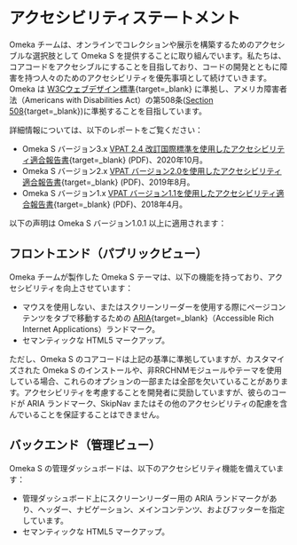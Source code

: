 # アクセシビリティステートメント

Omeka チームは、オンラインでコレクションや展示を構築するためのアクセシブルな選択肢として Omeka S を提供することに取り組んでいます。私たちは、コアコードをアクセシブルにすることを目指しており、コードの開発とともに障害を持つ人々のためのアクセシビリティを優先事項として続けていきます。Omeka は [W3Cウェブデザイン標準](http://www.w3.org/standards/){target=_blank} に準拠し、アメリカ障害者法（Americans with Disabilities Act）の第508条([Section 508](http://www.section508.gov/){target=_blank})に準拠することを目指しています。

詳細情報については、以下のレポートをご覧ください：

- Omeka S バージョン3.x [VPAT 2.4 改訂国際標準を使用したアクセシビリティ適合報告書](files/OmekaS3x_ACR.pdf){target=_blank} (PDF)、2020年10月。
- Omeka S バージョン2.x [VPAT バージョン2.0を使用したアクセシビリティ適合報告書](files/VPAT_OmekaS2-0-1.pdf){target=_blank} (PDF)、2019年8月。
- Omeka S バージョン1.x [VPAT バージョン1.1を使用したアクセシビリティ適合報告書](files/VPAT2.0-OmekaS1-1.pdf){target=_blank} (PDF)、2018年4月。

以下の声明は Omeka S バージョン1.0.1 以上に適用されます：

## フロントエンド（パブリックビュー）

Omeka チームが製作した Omeka S テーマは、以下の機能を持っており、アクセシビリティを向上させています：

-   マウスを使用しない、またはスクリーンリーダーを使用する際にページコンテンツをタブで移動するための [ARIA](http://www.w3.org/WAI/intro/aria){target=_blank}（Accessible Rich Internet Applications）ランドマーク。
-   セマンティックな HTML5 マークアップ。

ただし、Omeka S のコアコードは上記の基準に準拠していますが、カスタマイズされた Omeka S のインストールや、非RRCHNMモジュールやテーマを使用している場合、これらのオプションの一部または全部を欠いていることがあります。アクセシビリティを考慮することを開発者に奨励していますが、彼らのコードが ARIA ランドマーク、SkipNav またはその他のアクセシビリティの配慮を含んでいることを保証することはできません。

## バックエンド（管理ビュー）

Omeka S の管理ダッシュボードは、以下のアクセシビリティ機能を備えています：

-   管理ダッシュボード上にスクリーンリーダー用の ARIA ランドマークがあり、ヘッダー、ナビゲーション、メインコンテンツ、およびフッターを指定しています。
-   セマンティックな HTML5 マークアップ。